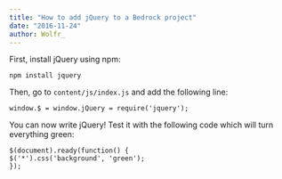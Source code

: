 ```yaml
---
title: "How to add jQuery to a Bedrock project"
date: "2016-11-24"
author: Wolfr_
---
```


First, install jQuery using npm:

```
npm install jquery
```

Then, go to `content/js/index.js` and add the following line:

```
window.$ = window.jQuery = require('jquery');
```

You can now write jQuery! Test it with the following code which will turn everything green:

```
$(document).ready(function() {
$('*').css('background', 'green');
});
```
